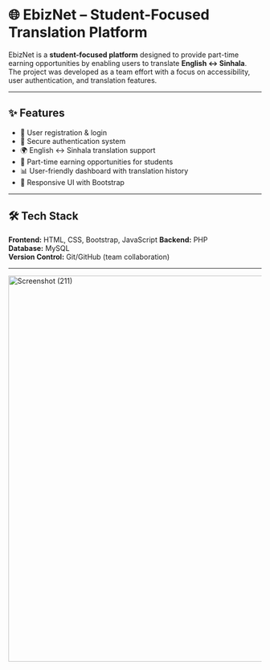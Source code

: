 # 🌐 EbizNet – Student-Focused Translation Platform  

EbizNet is a **student-focused platform** designed to provide part-time earning opportunities by enabling users to translate **English ↔ Sinhala**.  
The project was developed as a team effort with a focus on accessibility, user authentication, and translation features.  

---

## ✨ Features  
- 👤 User registration & login  
- 🔐 Secure authentication system  
- 🌍 English ↔ Sinhala translation support  
- 💼 Part-time earning opportunities for students  
- 📊 User-friendly dashboard with translation history  
- 📱 Responsive UI with Bootstrap  

---

## 🛠️ Tech Stack  
**Frontend:** HTML, CSS, Bootstrap, JavaScript
**Backend:** PHP  
**Database:** MySQL  
**Version Control:** Git/GitHub (team collaboration)  

---

<img width="1366" height="768" alt="Screenshot (211)" src="https://github.com/user-attachments/assets/118736a6-b44e-4b5e-97f3-ec035036910e" />

